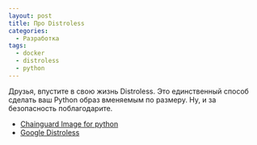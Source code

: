 ```yaml
---
layout: post
title: Про Distroless
categories:
  - Разработка
tags:
  - docker
  - distroless
  - python
---
```


Друзья, впустите в свою жизнь Distroless. Это единственный способ сделать ваш Python образ вменяемым по размеру. Ну, и за безопасность поблагодарите.

* [Chainguard Image for python](https://github.com/chainguard-images/images/tree/main/images/python)
* [Google Distroless](https://github.com/GoogleContainerTools/distroless)

